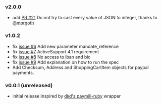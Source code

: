 ### v2.0.0
* add [PR #21](https://github.com/paymill/paymill-ruby/pull/21) Do not try to cast every value of JSON to integer, thanks to [@morgoth](https://github.com/morgoth)

### v1.0.2
* fix [issue #6](https://github.com/paymill/paymill-ruby/issues/6) Add new parameter mandate_reference
* fix [issue #7](https://github.com/paymill/paymill-ruby/issues/7) ActiveSupport 4.1 requirement
* fix [issue #8](https://github.com/paymill/paymill-ruby/issues/8) No access to iban and bic
* fix [issue #9](https://github.com/paymill/paymill-ruby/issues/9) Add explanation on how to run the spec
* Add Checksum, Address and ShoppingCartItem objects for paypal payments.

### v0.0.1 (unreleased)

-	initial release inspired by [dkd's paymill-ruby](https://github.com/dkd/paymill-ruby) wrapper
